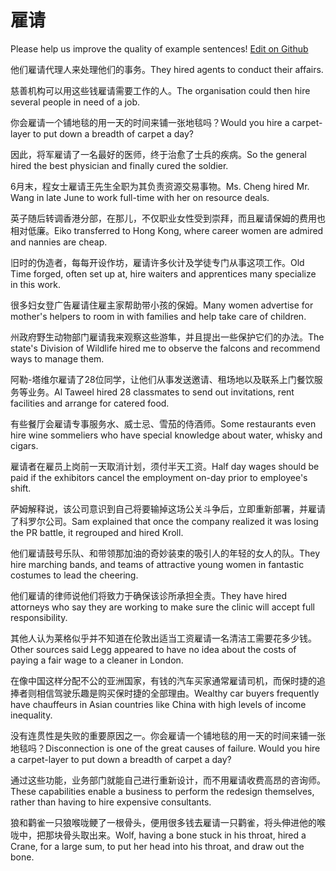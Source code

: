 # 雇请

Please help us improve the quality of example sentences! [Edit on Github](https://github.com/jiyushe/jiyu-example-sentence-source/blob/main/chinese/guqing.md)

<p><span class="chinese">他们雇请代理人来处理他们的事务。</span><span class="english">They hired agents to conduct their affairs.</span></p>

<p><span class="chinese">慈善机构可以用这些钱雇请需要工作的人。</span><span class="english">The organisation could then hire several people in need of a job.</span></p>

<p><span class="chinese">你会雇请一个铺地毯的用一天的时间来铺一张地毯吗？</span><span class="english">Would you hire a carpet-layer to put down a breadth of carpet a day?</span></p>

<p><span class="chinese">因此，将军雇请了一名最好的医师，终于治愈了士兵的疾病。</span><span class="english">So the general hired the best physician and finally cured the soldier.</span></p>

<p><span class="chinese">6月末，程女士雇请王先生全职为其负责资源交易事物。</span><span class="english">Ms. Cheng hired Mr. Wang in late June to work full-time with her on resource deals.</span></p>

<p><span class="chinese">英子随后转调香港分部，在那儿，不仅职业女性受到崇拜，而且雇请保姆的费用也相对低廉。</span><span class="english">Eiko transferred to Hong Kong, where career women are admired and nannies are cheap.</span></p>

<p><span class="chinese">旧时的伪造者，每每开设作坊，雇请许多伙计及学徒专门从事这项工作。</span><span class="english">Old Time forged, often set up at, hire waiters and apprentices many specialize in this work.</span></p>

<p><span class="chinese">很多妇女登广告雇请住雇主家帮助带小孩的保姆。</span><span class="english">Many women advertise for mother's helpers to room in with families and help take care of children.</span></p>

<p><span class="chinese">州政府野生动物部门雇请我来观察这些游隼，并且提出一些保护它们的办法。</span><span class="english">The state's Division of Wildlife hired me to observe the falcons and recommend ways to manage them.</span></p>

<p><span class="chinese">阿勒-塔维尔雇请了28位同学，让他们从事发送邀请、租场地以及联系上门餐饮服务等业务。</span><span class="english">Al Taweel hired 28 classmates to send out invitations, rent facilities and arrange for catered food.</span></p>

<p><span class="chinese">有些餐厅会雇请专事服务水、威士忌、雪茄的侍酒师。</span><span class="english">Some restaurants even hire wine sommeliers who have special knowledge about water, whisky and cigars.</span></p>

<p><span class="chinese">雇请者在雇员上岗前一天取消计划，须付半天工资。</span><span class="english">Half day wages should be paid if the exhibitors cancel the employment on-day prior to employee's shift.</span></p>

<p><span class="chinese">萨姆解释说，该公司意识到自己将要输掉这场公关斗争后，立即重新部署，并雇请了科罗尔公司。</span><span class="english">Sam explained that once the company realized it was losing the PR battle, it regrouped and hired Kroll.</span></p>

<p><span class="chinese">他们雇请鼓号乐队、和带领那加油的奇妙装束的吸引人的年轻的女人的队。</span><span class="english">They hire marching bands, and teams of attractive young women in fantastic costumes to lead the cheering.</span></p>

<p><span class="chinese">他们雇请的律师说他们将致力于确保该诊所承担全责。</span><span class="english">They have hired attorneys who say they are working to make sure the clinic will accept full responsibility.</span></p>

<p><span class="chinese">其他人认为莱格似乎并不知道在伦敦出适当工资雇请一名清洁工需要花多少钱。</span><span class="english">Other sources said Legg appeared to have no idea about the costs of paying a fair wage to a cleaner in London.</span></p>

<p><span class="chinese">在像中国这样分配不公的亚洲国家，有钱的汽车买家通常雇请司机，而保时捷的追捧者则相信驾驶乐趣是购买保时捷的全部理由。</span><span class="english">Wealthy car buyers frequently have chauffeurs in Asian countries like China with high levels of income inequality.</span></p>

<p><span class="chinese">没有连贯性是失败的重要原因之一。你会雇请一个铺地毯的用一天的时间来铺一张地毯吗？</span><span class="english">Disconnection is one of the great causes of failure. Would you hire a carpet-layer to put down a breadth of carpet a day?</span></p>

<p><span class="chinese">通过这些功能，业务部门就能自己进行重新设计，而不用雇请收费高昂的咨询师。</span><span class="english">These capabilities enable a business to perform the redesign themselves, rather than having to hire expensive consultants.</span></p>

<p><span class="chinese">狼和鹳雀一只狼喉咙鲠了一根骨头，便用很多钱去雇请一只鹳雀，将头伸进他的喉咙中，把那块骨头取出来。</span><span class="english">Wolf, having a bone stuck in his throat, hired a Crane, for a large sum, to put her head into his throat, and draw out the bone.</span></p>

